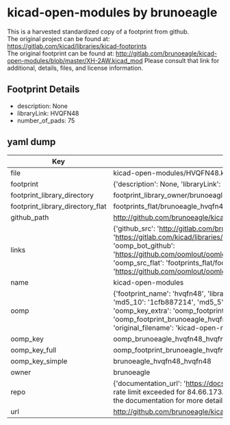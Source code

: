 # kicad-open-modules by brunoeagle  
This is a harvested standardized copy of a footprint from github.  
The original project can be found at:  
https://gitlab.com/kicad/libraries/kicad-footprints  
The original footprint can be found at:
http://gitlab.com/brunoeagle/kicad-open-modules/blob/master/XH-2AW.kicad_mod
Please consult that link for additional, details, files, and license information.  
## Footprint Details
* description: None  
* libraryLink: HVQFN48  
* number_of_pads: 75  
## yaml dump  
| Key | Value |  
| --- | --- |  
| file | kicad-open-modules/HVQFN48.kicad_mod |  
| footprint | {'description': None, 'libraryLink': 'HVQFN48', 'number_of_pads': 75} |  
| footprint_library_directory | footprint_library_owner/brunoeagle_kicad-open-modules |  
| footprint_library_directory_flat | footprints_flat/brunoeagle_hvqfn48_hvqfn48/working |  
| github_path | http://github.com/brunoeagle/kicad-open-modules/blob/master/HVQFN48.kicad_mod |  
| links | {'github_src': 'http://gitlab.com/brunoeagle/kicad-open-modules/blob/master/XH-2AW.kicad_mod', 'github_src_repo': 'https://gitlab.com/kicad/libraries/kicad-footprints', 'oomp_bot': 'footprints/brunoeagle_hvqfn48_hvqfn48/working', 'oomp_bot_github': 'https://github.com/oomlout/oomlout_oomp_footprint_bot/tree/main/footprints/brunoeagle_hvqfn48_hvqfn48/working', 'oomp_src_flat': 'footprints_flat/footprints_flat/brunoeagle_hvqfn48_hvqfn48/working', 'oomp_src_flat_github': 'https://github.com/oomlout/oomlout_oomp_footprint_src/tree/main/footprints_flat/brunoeagle_hvqfn48_hvqfn48/working'} |  
| name | kicad-open-modules |  
| oomp | {'footprint_name': 'hvqfn48', 'library_name': 'hvqfn48_kicad_mod', 'md5': '1cfb887214657f0b27c55104e1cdf4ca', 'md5_10': '1cfb887214', 'md5_5': '1cfb8', 'md5_6': '1cfb88', 'oomp_key': 'oomp_brunoeagle_hvqfn48_hvqfn48', 'oomp_key_extra': 'oomp_footprint_brunoeagle_hvqfn48_hvqfn48', 'oomp_key_full': 'oomp_footprint_brunoeagle_hvqfn48_hvqfn48_1cfb88', 'oomp_key_simple': 'brunoeagle_hvqfn48_hvqfn48', 'original_filename': 'kicad-open-modules/HVQFN48.kicad_mod', 'owner_name': 'brunoeagle'} |  
| oomp_key | oomp_brunoeagle_hvqfn48_hvqfn48 |  
| oomp_key_full | oomp_footprint_brunoeagle_hvqfn48_hvqfn48 |  
| oomp_key_simple | brunoeagle_hvqfn48_hvqfn48 |  
| owner | brunoeagle |  
| repo | {'documentation_url': 'https://docs.github.com/rest/overview/resources-in-the-rest-api#rate-limiting', 'message': "API rate limit exceeded for 84.66.173.59. (But here's the good news: Authenticated requests get a higher rate limit. Check out the documentation for more details.)"} |  
| url | http://github.com/brunoeagle/kicad-open-modules |  

